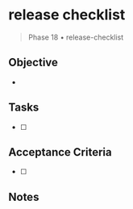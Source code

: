 # release checklist

> Phase 18 • release-checklist

## Objective
- 

## Tasks
- [ ] 

## Acceptance Criteria
- [ ] 

## Notes

